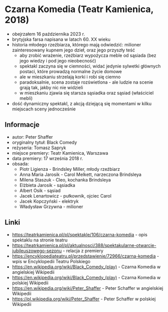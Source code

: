 # Czarna Komedia (Teatr Kamienica, 2018)

- obejrzałem 16 października 2023 r.
- brytyjska farsa napisana w latach 60. XX wieku
- historia młodego rzeźbiarza, którego mają odwiedzić: milioner zainteresowany kupnem jego dzieł, oraz jego przyszły teść
  - aby zrobić wrażenie, rzeźbiarz wypożycza meble od sąsiada (bez jego wiedzy i pod jego nieobecność)
  - spektakl zaczyna się w ciemności, widać jedynie sylwetki głównych postaci, które prowadzą normalne życie domowe
  - ale w mieszkaniu strzelają korki i robi się ciemno
  - paradoksalnie, scena zostaje rozświetlona - ale ludzie na scenie grają tak, jakby nic nie widzieli
  - w mieszkaniu zjawia się starsza sąsiadka oraz sąsiad (właściciel mebli)
- dość dynamiczny spektakl, z akcją dziejącą się momentami w kilku miejscach sceny jednocześnie

## Informacje

- autor: Peter Shaffer
- oryginalny tytuł: Black Comedy
- reżyseria: Tomasz Sapryk
- miejsce premiery: Teatr Kamienica, Warszawa
- data premiery: 17 września 2018 r.
- obsada:
  - Piotr Ligienza - Brindsley Miller, młody rzeźbiarz
  - Anna Maria Jarosik - Carol Melkett, narzeczona Brindsleya
  - Milena Staszuk - Cleo, kochanka Brindsleya
  - Elżbieta Jarosik - sąsiadka
  - Albert Osik - sąsiad
  - Jacek Lenartowicz - pułkownik, ojciec Carol
  - Jacek Kopczyński - elektryk
  - Władysław Grzywna - milioner

## Linki

- https://teatrkamienica.pl/pl/spektakle/106/czarna-komedia - opis spektaklu na stronie teatru
- https://teatrkamienica.pl/pl/aktualnosci/388/spektakularne-otwarcie-jubileuszowego-sezonu - relacja z premiery
- https://encyklopediateatru.pl/przedstawienie/72966/czarna-komedia - wpis w Encyklopedii Teatru Polskiego
- https://en.wikipedia.org/wiki/Black_Comedy_(play) - Czarna Komedia w angielskiej Wikipedii
- https://en.wikipedia.org/wiki/Black_Comedy_(play) - Czarna Komedia w polskiej Wikipedii
- https://en.wikipedia.org/wiki/Peter_Shaffer - Peter Schaffer w angielskiej Wikipedii
- https://pl.wikipedia.org/wiki/Peter_Shaffer - Peter Schaffer w polskiej Wikipedii
